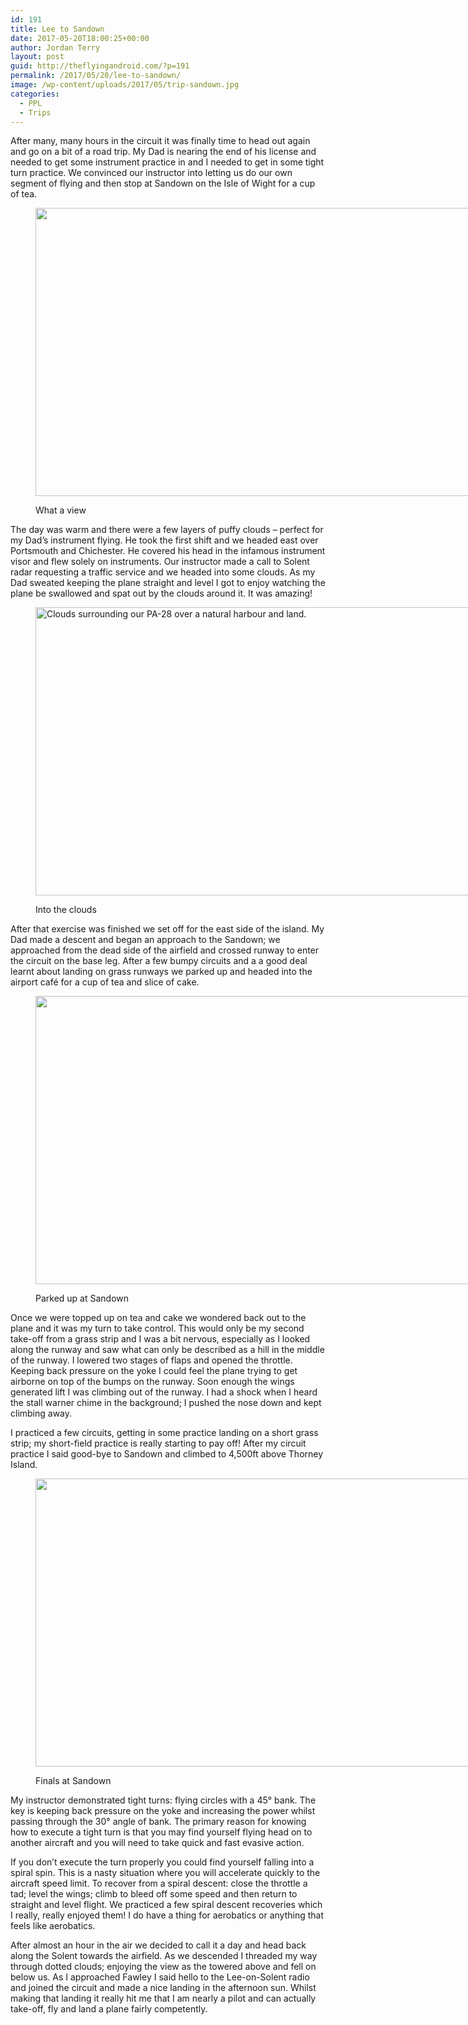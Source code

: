 ```yaml
---
id: 191
title: Lee to Sandown
date: 2017-05-20T18:00:25+00:00
author: Jordan Terry
layout: post
guid: http://theflyingandroid.com/?p=191
permalink: /2017/05/20/lee-to-sandown/
image: /wp-content/uploads/2017/05/trip-sandown.jpg
categories:
  - PPL
  - Trips
---
```

After many, many hours in the circuit it was finally time to head out again and go on a bit of a road trip. My Dad is nearing the end of his license and needed to get some instrument practice in and I needed to get in some tight turn practice. We convinced our instructor into letting us do our own segment of flying and then stop at Sandown on the Isle of Wight for a cup of tea.<figure id="attachment_195" class="thumbnail wp-caption alignnone" style="width: 1034px">

<img loading="lazy" class="size-large wp-image-195" src="http://theflyingandroid.com/wp-content/uploads/2017/05/trip-clouds-1024x461.jpg" alt="" width="1024" height="461" srcset="http://theflyingandroid.com/wp-content/uploads/2017/05/trip-clouds-1024x461.jpg 1024w, http://theflyingandroid.com/wp-content/uploads/2017/05/trip-clouds-300x135.jpg 300w, http://theflyingandroid.com/wp-content/uploads/2017/05/trip-clouds-768x346.jpg 768w, http://theflyingandroid.com/wp-content/uploads/2017/05/trip-clouds.jpg 2000w" sizes="(max-width: 1024px) 100vw, 1024px" /> <figcaption class="caption wp-caption-text">What a view</figcaption></figure> 

The day was warm and there were a few layers of puffy clouds &#8211; perfect for my Dad’s instrument flying. He took the first shift and we headed east over Portsmouth and Chichester. He covered his head in the infamous instrument visor and flew solely on instruments. Our instructor made a call to Solent radar requesting a traffic service and we headed into some clouds. As my Dad sweated keeping the plane straight and level I got to enjoy watching the plane be swallowed and spat out by the clouds around it. It was amazing!<figure id="attachment_192" class="thumbnail wp-caption aligncenter" style="width: 1034px">

<img loading="lazy" class="wp-image-192 size-large" src="http://theflyingandroid.com/wp-content/uploads/2017/05/trip-into-the-clouds-1024x461.jpg" alt="Clouds surrounding our PA-28 over a natural harbour and land." width="1024" height="461" srcset="http://theflyingandroid.com/wp-content/uploads/2017/05/trip-into-the-clouds-1024x461.jpg 1024w, http://theflyingandroid.com/wp-content/uploads/2017/05/trip-into-the-clouds-300x135.jpg 300w, http://theflyingandroid.com/wp-content/uploads/2017/05/trip-into-the-clouds-768x346.jpg 768w, http://theflyingandroid.com/wp-content/uploads/2017/05/trip-into-the-clouds.jpg 2000w" sizes="(max-width: 1024px) 100vw, 1024px" /> <figcaption class="caption wp-caption-text">Into the clouds</figcaption></figure> 

After that exercise was finished we set off for the east side of the island. My Dad made a descent and began an approach to the Sandown; we approached from the dead side of the airfield and crossed runway to enter the circuit on the base leg. After a few bumpy circuits and a a good deal learnt about landing on grass runways we parked up and headed into the airport café for a cup of tea and slice of cake.<figure id="attachment_193" class="thumbnail wp-caption aligncenter" style="width: 1034px">

<img loading="lazy" class="wp-image-193 size-large" src="http://theflyingandroid.com/wp-content/uploads/2017/05/trip-sandown-1024x461.jpg" alt="" width="1024" height="461" srcset="http://theflyingandroid.com/wp-content/uploads/2017/05/trip-sandown-1024x461.jpg 1024w, http://theflyingandroid.com/wp-content/uploads/2017/05/trip-sandown-300x135.jpg 300w, http://theflyingandroid.com/wp-content/uploads/2017/05/trip-sandown-768x346.jpg 768w, http://theflyingandroid.com/wp-content/uploads/2017/05/trip-sandown.jpg 2000w" sizes="(max-width: 1024px) 100vw, 1024px" /> <figcaption class="caption wp-caption-text">Parked up at Sandown</figcaption></figure> 

Once we were topped up on tea and cake we wondered back out to the plane and it was my turn to take control. This would only be my second take-off from a grass strip and I was a bit nervous, especially as I looked along the runway and saw what can only be described as a hill in the middle of the runway. I lowered two stages of flaps and opened the throttle. Keeping back pressure on the yoke I could feel the plane trying to get airborne on top of the bumps on the runway. Soon enough the wings generated lift I was climbing out of the runway. I had a shock when I heard the stall warner chime in the background; I pushed the nose down and kept climbing away.

I practiced a few circuits, getting in some practice landing on a short grass strip; my short-field practice is really starting to pay off! After my circuit practice I said good-bye to Sandown and climbed to 4,500ft above Thorney Island.<figure id="attachment_194" class="thumbnail wp-caption alignnone" style="width: 1034px">

<img loading="lazy" class="size-large wp-image-194" src="http://theflyingandroid.com/wp-content/uploads/2017/05/trip-finals-1024x461.jpg" alt="" width="1024" height="461" srcset="http://theflyingandroid.com/wp-content/uploads/2017/05/trip-finals-1024x461.jpg 1024w, http://theflyingandroid.com/wp-content/uploads/2017/05/trip-finals-300x135.jpg 300w, http://theflyingandroid.com/wp-content/uploads/2017/05/trip-finals-768x346.jpg 768w, http://theflyingandroid.com/wp-content/uploads/2017/05/trip-finals.jpg 2000w" sizes="(max-width: 1024px) 100vw, 1024px" /> <figcaption class="caption wp-caption-text">Finals at Sandown</figcaption></figure> 

My instructor demonstrated tight turns: flying circles with a 45° bank. The key is keeping back pressure on the yoke and increasing the power whilst passing through the 30° angle of bank. The primary reason for knowing how to execute a tight turn is that you may find yourself flying head on to another aircraft and you will need to take quick and fast evasive action.

If you don’t execute the turn properly you could find yourself falling into a spiral spin. This is a nasty situation where you will accelerate quickly to the aircraft speed limit. To recover from a spiral descent: close the throttle a tad; level the wings; climb to bleed off some speed and then return to straight and level flight. We practiced a few spiral descent recoveries which I really, really enjoyed them! I do have a thing for aerobatics or anything that feels like aerobatics.

After almost an hour in the air we decided to call it a day and head back along the Solent towards the airfield. As we descended I threaded my way through dotted clouds; enjoying the view as the towered above and fell on below us. As I approached Fawley I said hello to the Lee-on-Solent radio and joined the circuit and made a nice landing in the afternoon sun. Whilst making that landing it really hit me that I am nearly a pilot and can actually take-off, fly and land a plane fairly competently.